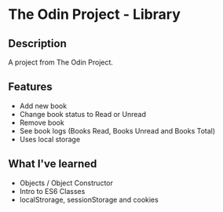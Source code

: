 # The Odin Project - Library

## Description

A project from The Odin Project.

## Features

- Add new book
- Change book status to Read or Unread
- Remove book
- See book logs (Books Read, Books Unread and Books Total)
- Uses local storage

## What I've learned

- Objects / Object Constructor
- Intro to ES6 Classes
- localStrorage, sessionStorage and cookies
